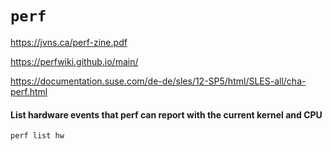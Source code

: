 # `perf`

https://jvns.ca/perf-zine.pdf

https://perfwiki.github.io/main/

https://documentation.suse.com/de-de/sles/12-SP5/html/SLES-all/cha-perf.html

#### List hardware events that perf can report with the current kernel and CPU

```sh
perf list hw
```